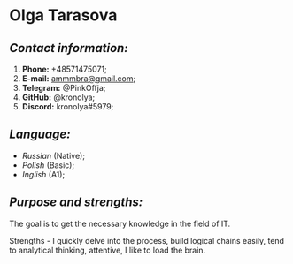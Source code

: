# Olga Tarasova  

## *Contact information:*

1. **Phone:** +48571475071;
2. **E-mail:**  ammmbra@gmail.com;
3. **Telegram:** @PinkOffja;
4. **GitHub:** @kronolya;
5. **Discord:** kronolya#5979;

## *Language:*

- *Russian* (Native);
- *Polish* (Basic);
- *Inglish* (A1);  

## *Purpose and strengths:*

The goal is to get the necessary knowledge in the field of IT.
  
Strengths - I quickly delve into the process, build logical chains easily, tend to analytical thinking, attentive, I like to load the brain.